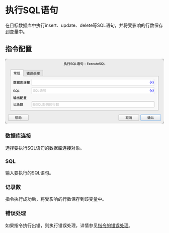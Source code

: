 # 执行SQL语句

在目标数据库中执行insert、update、delete等SQL语句，并将受影响的行数保存到变量中。

## 指令配置

![execute_sql_general_config.png](execute_sql_general_config.png)

### 数据库连接

选择要执行SQL语句的数据库连接对象。

### SQL

输入要执行的SQL语句。

### 记录数

指令执行成功后，将受影响的行数保存到该变量中。

### 错误处理

如果指令执行出错，则执行错误处理，详情参见[指令的错误处理](../../manual/error_handling.md)。
